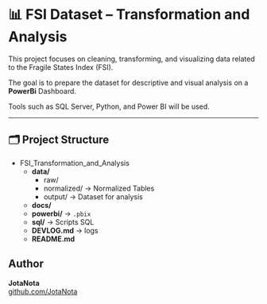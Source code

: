
# 📊 FSI Dataset – Transformation and Analysis  

This project focuses on cleaning, transforming, and visualizing data related to the Fragile States Index (FSI).

The goal is to prepare the dataset for descriptive and visual analysis on a **PowerBi** Dashboard.

Tools such as SQL Server, Python, and Power BI will be used.

---

## 🗂️ Project Structure 

- FSI_Transformation_and_Analysis  
  - **data/**
    - raw/   
    - normalized/ → Normalized Tables  
    - output/ → Dataset for analysis  
  - **docs/** 
  - **powerbi/** → `.pbix`   
  - **sql/** → Scripts SQL 
  - **DEVLOG.md** → logs
  - **README.md**   


##  Author
**JotaNota**  
[github.com/JotaNota](https://github.com/JotaNota)
